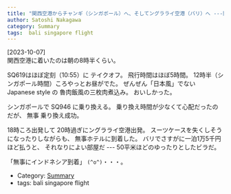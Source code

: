 ```yaml
---
title: "関西空港からチャンギ（シンガポール）へ、そしてングラライ空港（バリ）へ ---関空からバリへの直行便がないのはつらい・・・"
author: Satoshi Nakagawa
category: Summary
tags:  bali singapore flight
---
```


[2023-10-07]  
 関西空港に着いたのは朝の8時半くらい。

 SQ619はほぼ定刻（10:55）に テイクオフ。
飛行時間はほぼ5時間。
12時半（シンガポール時間）ころやっとお昼がでた。
ぜんぜん「日本風」でない Japanese style の
魯肉飯風の三枚肉煮込み。
おいしかった。

 シンガポールで SQ946 に乗り換える。
乗り換え時間が少なくて心配だったのだが、
無事 乗り換え成功。

 18時ころ出発して 20時過ぎにングラライ空港出発。
スーツケースを失くしそうになったりしながらも、
無事ホテルに到着した。
バリでさすがに一泊1万5千円ほど払うと、
それなりによい部屋だ ---
50平米ほどのゆったりとしたビラだ。

 「無事にインドネシア到着」 `(^o^)`・・・。

- Category: [Summary](/categories.html#Summary)
- tags:  bali singapore flight
